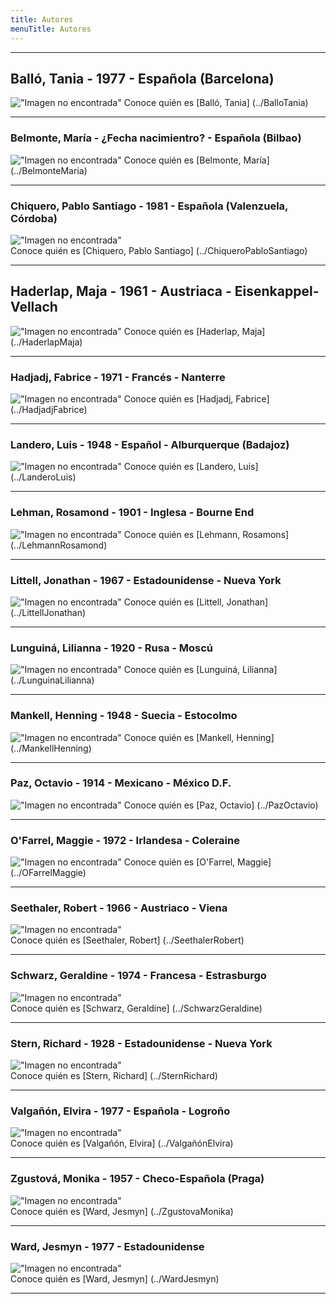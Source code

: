 ```yaml
---
title: Autores
menuTitle: Autores
---
```

***
## Balló, Tania - 1977 - Española (Barcelona)
!["Imagen no encontrada"](BalloTania.jpg)
Conoce quién es [Balló, Tania] (../BalloTania)
***
### Belmonte, María - ¿Fecha nacimientro? - Española (Bilbao)
!["Imagen no encontrada"](BelmonteMaria.jpg)
Conoce quién es [Belmonte, María] (../BelmonteMaria)
***
### Chiquero, Pablo Santiago - 1981 - Española (Valenzuela, Córdoba)
!["Imagen no encontrada"](ChiqueroPabloSantiago.jpg)       
Conoce quién es [Chiquero, Pablo Santiago] (../ChiqueroPabloSantiago)
***
## Haderlap, Maja - 1961 - Austriaca - Eisenkappel-Vellach
!["Imagen no encontrada"](HaderlapMaja.jpg)
Conoce quién es [Haderlap, Maja] (../HaderlapMaja)
***
### Hadjadj, Fabrice - 1971 - Francés - Nanterre
!["Imagen no encontrada"](HadjadjFabrice.jpg)
Conoce quién es [Hadjadj, Fabrice] (../HadjadjFabrice)
***
### Landero, Luis - 1948 - Español - Alburquerque (Badajoz)
!["Imagen no encontrada"](LanderoLuis.jpg)
Conoce quién es [Landero, Luis] (../LanderoLuis)
***
### Lehman, Rosamond - 1901 - Inglesa - Bourne End
!["Imagen no encontrada"](LehmannRosamond.jpg)
Conoce quién es [Lehmann, Rosamons] (../LehmannRosamond)
***
### Littell, Jonathan - 1967 - Estadounidense - Nueva York
!["Imagen no encontrada"](LittellJonathan.jpg)
Conoce quién es [Littell, Jonathan] (../LittellJonathan)
***
### Lunguiná, Lilianna - 1920 - Rusa - Moscú
!["Imagen no encontrada"](LunguinaLilianna.jpg)
Conoce quién es [Lunguiná, Lilianna] (../LunguinaLilianna)
***
### Mankell, Henning - 1948 - Suecia - Estocolmo
!["Imagen no encontrada"](MankellHenning.jpg)
Conoce quién es [Mankell, Henning] (../MankellHenning)
***
### Paz, Octavio - 1914 - Mexicano - México D.F.
!["Imagen no encontrada"](PazOctavio.jpg)
Conoce quién es [Paz, Octavio] (../PazOctavio)
***
### O'Farrel, Maggie - 1972 - Irlandesa - Coleraine 
!["Imagen no encontrada"](OFarrelMaggie.jpg)
Conoce quién es [O'Farrel, Maggie] (../OFarrelMaggie)
***
### Seethaler, Robert - 1966 - Austriaco - Viena
!["Imagen no encontrada"](SeethalerRobert.jpg)  
Conoce quién es [Seethaler, Robert] (../SeethalerRobert)
***
### Schwarz, Geraldine - 1974 - Francesa - Estrasburgo
!["Imagen no encontrada"](SchwarzGeraldine.jpg)  
Conoce quién es [Schwarz, Geraldine] (../SchwarzGeraldine)
***
### Stern, Richard - 1928 - Estadounidense - Nueva York 
!["Imagen no encontrada"](SternRichard.jpg)  
Conoce quién es [Stern, Richard] (../SternRichard)
***
### Valgañón, Elvira - 1977 - Española - Logroño        
!["Imagen no encontrada"](ValgañonElvira.jpg)                            
Conoce quién es [Valgañón, Elvira] (../ValgañónElvira)
***
### Zgustová, Monika - 1957 - Checo-Española (Praga)
!["Imagen no encontrada"](ZgustovaMonika.jpg)       
Conoce quién es [Ward, Jesmyn] (../ZgustovaMonika)
***
### Ward, Jesmyn - 1977 - Estadounidense
!["Imagen no encontrada"](WardJesmyn.jpg)       
Conoce quién es [Ward, Jesmyn] (../WardJesmyn)
***